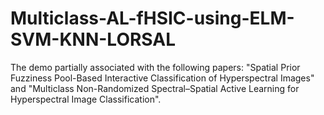 # Multiclass-AL-fHSIC-using-ELM-SVM-KNN-LORSAL
The demo partially associated with the following papers: "Spatial Prior Fuzziness Pool-Based Interactive Classification of Hyperspectral Images" and "Multiclass Non-Randomized Spectral–Spatial Active Learning for Hyperspectral Image Classification".
